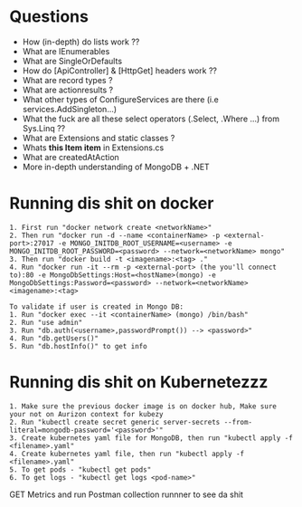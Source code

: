 # Questions

- How (in-depth) do lists work ??
- What are IEnumerables
- What are SingleOrDefaults
- How do [ApiController] & [HttpGet] headers work ??
- What are record types ?
- What are actionresults ?
- What other types of ConfigureServices are there (i.e services.AddSingleton...)
- What the fuck are all these select operators (.Select, .Where ...) from Sys.Linq ??
- What are Extensions and static classes ?
- Whats **this Item item** in Extensions.cs
- What are createdAtAction
- More in-depth understanding of MongoDB + .NET



# Running dis shit on docker
```console
1. First run "docker network create <networkName>"
2. Then run "docker run -d --name <containerName> -p <external-port>:27017 -e MONGO_INITDB_ROOT_USERNAME=<username> -e MONGO_INITDB_ROOT_PASSWORD=<password> --network=<networkName> mongo"
3. Then run "docker build -t <imagename>:<tag> ."
4. Run "docker run -it --rm -p <external-port> (the you'll connect to):80 -e MongoDbSettings:Host=<hostName>(mongo) -e MongoDbSettings:Password=<password> --network=<networkName> <imagename>:<tag>

To validate if user is created in Mongo DB:
1. Run "docker exec --it <containerName> (mongo) /bin/bash"
2. Run "use admin"
3. Run "db.auth(<username>,passwordPrompt()) --> <password>"
4. Run "db.getUsers()"
5. Run "db.hostInfo()" to get info
```
# Running dis shit on Kubernetezzz
```console
1. Make sure the previous docker image is on docker hub, Make sure your not on Aurizon context for kubezy
2. Run "kubectl create secret generic server-secrets --from-literal=mongodb-password='<password>'"
3. Create kubernetes yaml file for MongoDB, then run "kubectl apply -f <filename>.yaml"
4. Create kubernetes yaml file, then run "kubectl apply -f <filename>.yaml"
5. To get pods - "kubectl get pods"
6. To get logs - "kubectl get logs <pod-name>"
```


GET Metrics and run Postman collection runnner to see da shit
